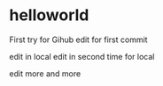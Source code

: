 # helloworld
First try for Gihub
edit for first commit

edit in local
edit in second time for local

edit more and more